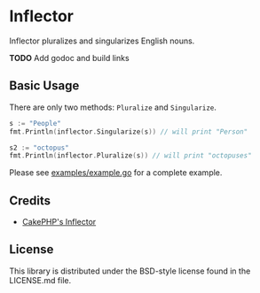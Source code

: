 Inflector
=========

Inflector pluralizes and singularizes English nouns.

**TODO** Add godoc and build links

## Basic Usage

There are only two methods: `Pluralize` and `Singularize`.

~~~go
s := "People"
fmt.Println(inflector.Singularize(s)) // will print "Person"

s2 := "octopus"
fmt.Println(inflector.Pluralize(s)) // will print "octopuses"
~~~

Please see [examples/example.go](./examples/example.go) for a complete example.


## Credits

* [CakePHP's Inflector](https://github.com/cakephp/cakephp/blob/master/lib/Cake/Utility/Inflector.php)

## License

This library is distributed under the BSD-style license found in the LICENSE.md file.
